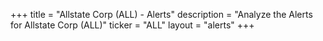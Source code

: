 +++
title = "Allstate Corp (ALL) - Alerts"
description = "Analyze the Alerts for Allstate Corp (ALL)"
ticker = "ALL"
layout = "alerts"
+++

